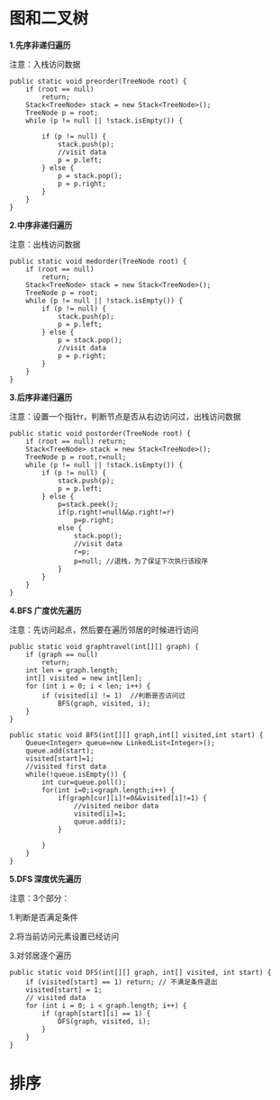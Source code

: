 # 图和二叉树
**1.先序非递归遍历**

注意：入栈访问数据

	public static void preorder(TreeNode root) {
		if (root == null)
			return;
		Stack<TreeNode> stack = new Stack<TreeNode>();
		TreeNode p = root;
		while (p != null || !stack.isEmpty()) {

			if (p != null) {
				stack.push(p);
				//visit data
				p = p.left;
			} else {
				p = stack.pop();
				p = p.right;
			}
		}
	}
**2.中序非递归遍历**

注意：出栈访问数据

	public static void medorder(TreeNode root) {
		if (root == null)
			return;
		Stack<TreeNode> stack = new Stack<TreeNode>();
		TreeNode p = root;
		while (p != null || !stack.isEmpty()) {
			if (p != null) {
				stack.push(p);
				p = p.left;
			} else {
				p = stack.pop();
				//visit data
				p = p.right;
			}
		}
	}

**3.后序非递归遍历**

注意：设置一个指针r，判断节点是否从右边访问过，出栈访问数据

	public static void postorder(TreeNode root) {
		if (root == null) return;
		Stack<TreeNode> stack = new Stack<TreeNode>();
		TreeNode p = root,r=null;
		while (p != null || !stack.isEmpty()) {
			if (p != null) {
				stack.push(p);
				p = p.left;
			} else {
				p=stack.peek();
				if(p.right!=null&&p.right!=r)
					p=p.right;
				else {
					stack.pop();
					//visit data
					r=p;
					p=null; //退栈，为了保证下次执行该段序
				}
			}
		}
	}
**4.BFS 广度优先遍历**

注意：先访问起点，然后要在遍历邻居的时候进行访问

	public static void graphtravel(int[][] graph) {
		if (graph == null)
			return;
		int len = graph.length;
		int[] visited = new int[len];
		for (int i = 0; i < len; i++) {
			if (visited[i] != 1)  //判断是否访问过
				BFS(graph, visited, i);
		}
	}
	
	public static void BFS(int[][] graph,int[] visited,int start) {
		Queue<Integer> queue=new LinkedList<Integer>();
		queue.add(start);
		visited[start]=1;
		//visited first data
		while(!queue.isEmpty()) {
			int cur=queue.poll();
			for(int i=0;i<graph.length;i++) {
				if(graph[cur][i]!=0&&visited[i]!=1) {
					//visited neibor data
					visited[i]=1;
					queue.add(i);
				}
					
			}
		}
	}
	
**5.DFS 深度优先遍历**

注意：3个部分：

1.判断是否满足条件

2.将当前访问元素设置已经访问

3.对邻居逐个遍历
      
	public static void DFS(int[][] graph, int[] visited, int start) {
		if (visited[start] == 1) return; // 不满足条件退出
		visited[start] = 1;
		// visited data
		for (int i = 0; i < graph.length; i++) {
			if (graph[start][i] == 1) {
				DFS(graph, visited, i);
			}
		}
	}
# 排序
